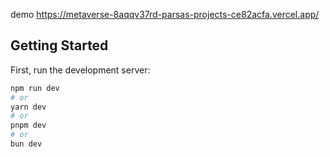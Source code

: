 
demo https://metaverse-8aqqv37rd-parsas-projects-ce82acfa.vercel.app/

## Getting Started

First, run the development server:

```bash
npm run dev
# or
yarn dev
# or
pnpm dev
# or
bun dev
```


